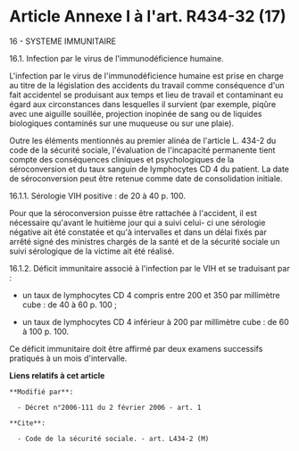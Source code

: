 # Article Annexe I à l'art. R434-32 (17)

16 - SYSTEME IMMUNITAIRE 

16.1. Infection par le virus de l'immunodéficience humaine.

L'infection par le virus de l'immunodéficience humaine est prise en charge au titre de la législation des accidents du
travail comme conséquence d'un fait accidentel se produisant aux temps et lieu de travail et contaminant eu égard aux
circonstances dans lesquelles il survient (par exemple, piqûre avec une aiguille souillée, projection inopinée de sang ou de
liquides biologiques contaminés sur une muqueuse ou sur une plaie).

Outre les éléments mentionnés au premier alinéa de l'article L. 434-2 du code de la sécurité sociale, l'évaluation de
l'incapacité permanente tient compte des conséquences cliniques et psychologiques de la séroconversion et du taux sanguin de
lymphocytes CD 4 du patient. La date de séroconversion peut être retenue comme date de consolidation initiale.

16.1.1. Sérologie VIH positive : de 20 à 40 p. 100.

Pour que la séroconversion puisse être rattachée à l'accident, il est nécessaire qu'avant le huitième jour qui a suivi celui-
ci une sérologie négative ait été constatée et qu'à intervalles et dans un délai fixés par arrêté signé des ministres chargés
de la santé et de la sécurité sociale un suivi sérologique de la victime ait été réalisé.

16.1.2. Déficit immunitaire associé à l'infection par le VIH et se traduisant par :

- un taux de lymphocytes CD 4 compris entre 200 et 350 par millimètre cube : de 40 à 60 p. 100 ;

- un taux de lymphocytes CD 4 inférieur à 200 par millimètre cube : de 60 à 100 p. 100.

Ce déficit immunitaire doit être affirmé par deux examens successifs pratiqués à un mois d'intervalle.

**Liens relatifs à cet article**

	**Modifié par**:

	  - Décret n°2006-111 du 2 février 2006 - art. 1

	**Cite**:

	  - Code de la sécurité sociale. - art. L434-2 (M)
